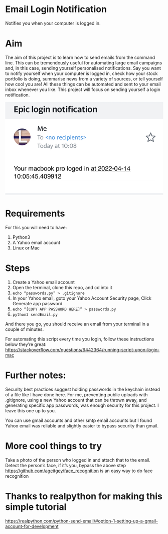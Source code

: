 # Email Login Notification
Notifies you when your computer is logged in.

# Aim 

The aim of this project is to learn how to send emails from the command line. This can be tremendously useful for automating large email campaigns and, in this case, sending yourself personalised notifications. Say you want to notify yourself when your computer is logged in, check how your stock portfolio is doing, summarise news from a variety of sources, or tell yourself how cool you are! All these things can be automated and sent to your email inbox whenever you like. This project will focus on sending yourself a login notification.

![image of email notification](./img/emailNotification.jpg)

# Requirements

For this you will need to have:

1. Python3
2. A Yahoo email account
3. Linux or Mac

# Steps

1. Create a Yahoo email account
2. Open the terminal, clone this repo, and cd into it
3. `echo “passwords.py” > .gitignore`
4. In your Yahoo email, goto your Yahoo Account Security page, Click Generate app password
5. `echo “[COPY APP PASSWORD HERE]” > passwords.py`
6. `python3 sendEmail.py`

And there you go, you should receive an email from your terminal in a couple of minutes.

For automating this script every time you login, follow these instructions below they’re great:
https://stackoverflow.com/questions/6442364/running-script-upon-login-mac


# Further notes:

Security best practices suggest holding passwords in the keychain instead of a file like I have done here. For me, preventing public uploads with .gitignore, using a new Yahoo account that can be thrown away, and generating specific app passwords, was enough security for this project. I leave this one up to you. 

You can use gmail accounts and other smtp email accounts but I found Yahoo email was reliable and slightly easier to bypass security than gmail.

# More cool things to try

Take a photo of the person who logged in and attach that to the email.
Detect the person’s face, if it’s you, bypass the above step
https://github.com/ageitgey/face_recognition is an easy way to do face recognition

# Thanks to realpython for making this simple tutorial
https://realpython.com/python-send-email/#option-1-setting-up-a-gmail-account-for-development


